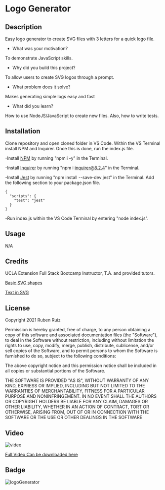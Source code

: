 # Logo Generator

## Description

Easy logo generator to create SVG files with 3 letters for a quick logo file. 

- What was your motivation?

To demonstrate JavaScript skills. 

- Why did you build this project? 

To allow users to create SVG logos through a prompt.

- What problem does it solve?

Makes generating simple logs easy and fast

- What did you learn?

How to use NodeJS/JavaScript to create new files. Also, how to write tests. 

## Installation


Clone repository and open cloned folder in VS Code. Within the VS Terminal install NPM and Inquirer. Once this is done, run the index.js file. 

-Install [NPM](https://docs.npmjs.com/cli/v6/commands/npm-install) by running "npm i -y" in the Terminal.

-Install [Inquirer](https://www.npmjs.com/package/inquirer/v/8.2.4) by running "npm i inquirer@8.2.4" in the Terminal.

-Install [Jest](https://jestjs.io/docs/getting-started) by running "npm install --save-dev jest" in the Terminal.
Add the following section to your package.json file.
```
{
  "scripts": {
    "test": "jest"
  }
}
```

-Run index.js within the VS Code Terminal by entering "node index.js".


## Usage

N/A

## Credits

UCLA Extension Full Stack Bootcamp Instructor, T.A. and provided tutors.

[Basic SVG shapes](https://developer.mozilla.org/en-US/docs/Web/SVG/Tutorial/Basic_Shapes)

[Text in SVG](https://developer.mozilla.org/en-US/docs/Web/SVG/Tutorial/Texts)

## License

Copyright 2021 Ruben Ruiz 

Permission is hereby granted, free of charge, to any person obtaining a copy of this software and associated documentation files (the "Software"), to deal in the Software without restriction, including without limitation the rights to use, copy, modify, merge, publish, distribute, sublicense, and/or sell copies of the Software, and to permit persons to whom the Software is furnished to do so, subject to the following conditions:  

The above copyright notice and this permission notice shall be included in all copies or substantial portions of the Software. 

THE SOFTWARE IS PROVIDED "AS IS", WITHOUT WARRANTY OF ANY KIND, EXPRESS OR IMPLIED, INCLUDING BUT NOT LIMITED TO THE WARRANTIES OF MERCHANTABILITY, FITNESS FOR A PARTICULAR PURPOSE AND NONINFRINGEMENT. IN NO EVENT SHALL THE AUTHORS OR COPYRIGHT HOLDERS BE LIABLE FOR ANY CLAIM, DAMAGES OR OTHER LIABILITY, WHETHER IN AN ACTION OF CONTRACT, TORT OR OTHERWISE, ARISING FROM, OUT OF OR IN CONNECTION WITH THE SOFTWARE OR THE USE OR OTHER DEALINGS IN THE SOFTWARE

## Video

![video](/imgs/logogeneratorgiffile.gif)

[Full Video Can be downloaded here](/imgs/logogenerator.mp4)

## Badge

![logoGenerator](https://img.shields.io/badge/logo-Generator-blue)

